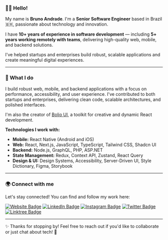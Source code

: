 ### 👋🏽 Hello!

My name is **Bruno Andrade**. I'm a **Senior Software Engineer** based in Brazil 🇧🇷, passionate about technology and innovation.

I have **10+ years of experience in software development** — including **5+ years working remotely with teams**, delivering high-quality web, mobile, and backend solutions.

I've helped startups and enterprises build robust, scalable applications and create meaningful digital experiences.

---

### 🚀 What I do

I build robust web, mobile, and backend applications with a focus on performance, accessibility, and user experience. I've contributed to both startups and enterprises, delivering clean code, scalable architectures, and polished interfaces. 

I'm also the creator of [Bolio UI](https://bolio-ui.com/), a toolkit for creative and dynamic React development.

<!-- I'm currently working at [GO.K](https://gok.digital/) as a Mobile and Web Developer, helping to build creative and powerful digital products. -->

**Technologies I work with:**

- **Mobile:** React Native (Android and iOS)
- **Web:** React, Next.js, JavaScript, TypeScript, Tailwind CSS, Shadcn UI
- **Backend:** Node.js, GraphQL, PHP, ASP.NET
- **State Management:** Redux, Context API, Zustand, React Query
- **Design & UI:** Design Systems, Accessibility, Server-Driven UI, Style Dictionary, Figma, Storybook

---

### 🌍 Connect with me

Let's stay connected! You can find and follow my work here:

[![Website Badge](https://img.shields.io/badge/-Website-c25fff?style=flat&logo=Google-Chrome&logoColor=white)](https://brunnoandrade.com.br/)
[![LinkedIn Badge](https://img.shields.io/badge/-LinkedIn-blue?style=flat&logo=LinkedIn&logoColor=white)](https://www.linkedin.com/in/brunnoandrade/)
[![Instagram Badge](https://img.shields.io/badge/-Instagram-E4405F?style=flat&logo=Instagram&logoColor=white)](https://instagram.com/brunnoandrade/)
[![Twitter Badge](https://img.shields.io/badge/-Twitter-1DA1F2?style=flat&logo=Twitter&logoColor=white)](https://twitter.com/brunnoandrade/)
[![Linktree Badge](https://img.shields.io/badge/-Linktree-43E660?style=flat&logo=Linktree&logoColor=white)](https://linktr.ee/brunnoandrade/)

<!-- ---

<div>
  <img height="180em" src="https://github-readme-stats.vercel.app/api?username=brunnoandrade&show_icons=true&theme=tokyonight&include_all_commits=true&count_private=true" />
  <img height="180em" src="https://github-readme-stats.vercel.app/api/top-langs/?username=brunnoandrade&layout=compact&langs_count=7&theme=tokyonight" />
</div>

--- -->

---

✨ Thanks for stopping by! Feel free to reach out if you'd like to collaborate or just chat about tech! 🚀
